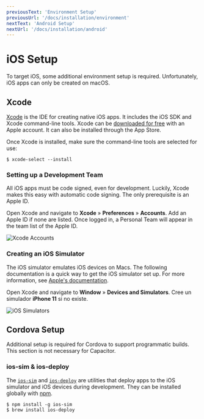 ```yaml
---
previousText: 'Environment Setup'
previousUrl: '/docs/installation/environment'
nextText: 'Android Setup'
nextUrl: '/docs/installation/android'
---
```


# iOS Setup

To target iOS, some additional environment setup is required. Unfortunately, iOS apps can only be created on macOS.

## Xcode

[Xcode](https://developer.apple.com/xcode/) is the IDE for creating native iOS apps. It includes the iOS SDK and Xcode command-line tools. Xcode can be [downloaded for free](https://developer.apple.com/download/) with an Apple account. It can also be installed through the App Store.

Once Xcode is installed, make sure the command-line tools are selected for use:

```shell
$ xcode-select --install
```

### Setting up a Development Team

All iOS apps must be code signed, even for development. Luckily, Xcode makes this easy with automatic code signing. The only prerequisite is an Apple ID.

Open Xcode and navigate to **Xcode** &raquo; **Preferences** &raquo; **Accounts**. Add an Apple ID if none are listed. Once logged in, a Personal Team will appear in the team list of the Apple ID.

![Xcode Accounts](/docs/assets/img/installation/ios-xcode-accounts.png)

### Creating an iOS Simulator

The iOS simulator emulates iOS devices on Macs. The following documentation is a quick way to get the iOS simulator set up. For more information, see [Apple's documentation](https://developer.apple.com/library/content/documentation/IDEs/Conceptual/simulator_help_topics/Chapter/Chapter.html).

Open Xcode and navigate to **Window** &raquo; **Devices and Simulators**. Cree un simulador **iPhone 11** si no existe.

![iOS Simulators](/docs/assets/img/installation/ios-xcode-simulators-setup.png)

## Cordova Setup

Additional setup is required for Cordova to support programmatic builds. This section is not necessary for Capacitor.

### ios-sim & ios-deploy

The [`ios-sim`](https://github.com/ios-control/ios-sim) and [`ios-deploy`](https://github.com/ios-control/ios-deploy) are utilities that deploy apps to the iOS simulator and iOS devices during development. They can be installed globally with [npm](/docs/faq/glossary#npm).

```shell
$ npm install -g ios-sim
$ brew install ios-deploy
```